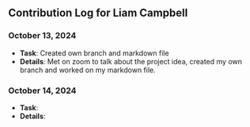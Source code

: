 ## Contribution Log for Liam Campbell

### October 13, 2024 
  - **Task**:  Created own branch and markdown file
  - **Details**: Met on zoom to talk about the project idea, created my own branch and worked on my markdown file.

### October 14, 2024
  - **Task**:
  - **Details**: 